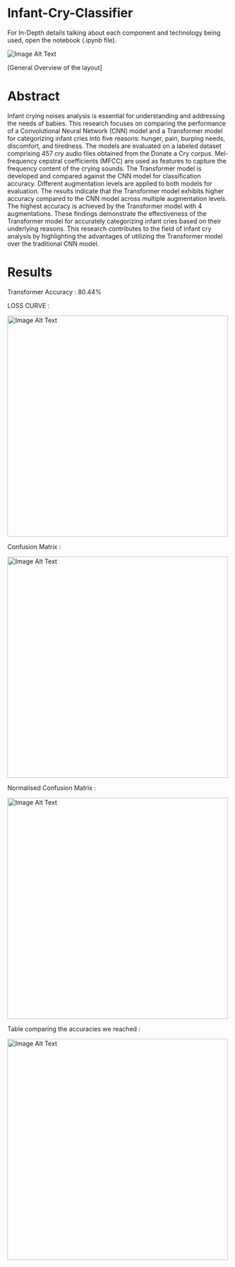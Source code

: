# Infant-Cry-Classifier
For In-Depth details talking about each component and technology being used, open the notebook (.ipynb file). 

![Image Alt Text](https://user-images.githubusercontent.com/83641114/275823628-52dc66e5-fbdf-4008-81e7-e389a156792a.png)

[General Overview of the layout]

# Abstract

Infant crying noises analysis is essential for understanding and addressing the needs of babies. This research focuses on comparing the performance of a Convolutional Neural Network (CNN) model and a Transformer model for categorizing infant cries into five reasons: hunger, pain, burping needs, discomfort, and tiredness. The models are evaluated on a labeled dataset comprising 457 cry audio files obtained from the Donate a Cry corpus. Mel-frequency cepstral coefficients (MFCC) are used as features to capture the frequency content of the crying sounds. The Transformer model is developed and compared against the CNN model for classification accuracy. Different augmentation levels are applied to both models for evaluation. The results indicate that the Transformer model exhibits higher accuracy compared to the CNN model across multiple augmentation levels. The highest accuracy is achieved by the Transformer model with 4 augmentations. These findings demonstrate the effectiveness of the Transformer model for accurately categorizing infant cries based on their underlying reasons. This research contributes to the field of infant cry analysis by highlighting the advantages of utilizing the Transformer model over the traditional CNN model.


# Results

Transformer Accuracy : 80.44%

LOSS CURVE :

<img src="https://user-images.githubusercontent.com/83641114/275827896-dc355e91-5637-4795-8acd-55050e50f0af.png" alt="Image Alt Text" width="500" height="500">


Confusion Matrix :

<img src="https://user-images.githubusercontent.com/83641114/275828389-f10ea9eb-2c71-470f-9dcd-cf7bff783533.png" alt="Image Alt Text" width="500" height="500">


Normalised Confusion Matrix :

<img src="https://user-images.githubusercontent.com/83641114/275828302-98e04252-20c8-4e67-9cb4-5437b9dadd68.png" alt="Image Alt Text" width="500" height="500">


Table comparing the accuracies we reached :

<img src="https://user-images.githubusercontent.com/83641114/275829282-28f6a2c8-abd5-47ac-998e-bce84236ecab.png" alt="Image Alt Text" width="500" height="500">


